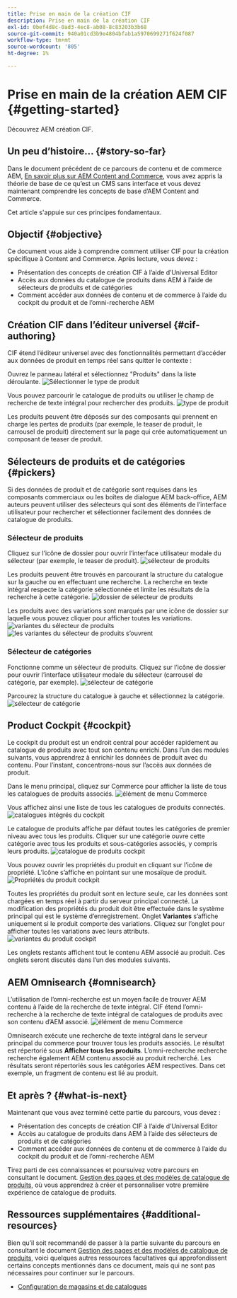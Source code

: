 ```yaml
---
title: Prise en main de la création CIF
description: Prise en main de la création CIF
exl-id: 0bef4d8c-0ad3-4ec8-ab08-8c83203b3b68
source-git-commit: 940a01cd3b9e4804bfab1a5970699271f624f087
workflow-type: tm+mt
source-wordcount: '805'
ht-degree: 1%

---
```


# Prise en main de la création AEM CIF {#getting-started}

Découvrez AEM création CIF.

## Un peu d’histoire...  {#story-so-far}

Dans le document précédent de ce parcours de contenu et de commerce AEM, [En savoir plus sur AEM Content and Commerce](/help/commerce-cloud/introduction.md), vous avez appris la théorie de base de ce qu’est un CMS sans interface et vous devez maintenant comprendre les concepts de base d’AEM Content and Commerce.

Cet article s&#39;appuie sur ces principes fondamentaux.

## Objectif {#objective}

Ce document vous aide à comprendre comment utiliser CIF pour la création spécifique à Content and Commerce. Après lecture, vous devez :

* Présentation des concepts de création CIF à l’aide d’Universal Editor
* Accès aux données du catalogue de produits dans AEM à l’aide de sélecteurs de produits et de catégories
* Comment accéder aux données de contenu et de commerce à l’aide du cockpit du produit et de l’omni-recherche AEM

## Création CIF dans l’éditeur universel {#cif-authoring}

CIF étend l’éditeur universel avec des fonctionnalités permettant d’accéder aux données de produit en temps réel sans quitter le contexte :

Ouvrez le panneau latéral et sélectionnez &quot;Produits&quot; dans la liste déroulante.
![Sélectionner le type de produit](assets/asset-finder-overview.png)

Vous pouvez parcourir le catalogue de produits ou utiliser le champ de recherche de texte intégral pour rechercher des produits.
![type de produit](assets/asset-finder-search.png)

Les produits peuvent être déposés sur des composants qui prennent en charge les pertes de produits (par exemple, le teaser de produit, le carrousel de produit) directement sur la page qui crée automatiquement un composant de teaser de produit.

## Sélecteurs de produits et de catégories {#pickers}

Si des données de produit et de catégorie sont requises dans les composants commerciaux ou les boîtes de dialogue AEM back-office, AEM auteurs peuvent utiliser des sélecteurs qui sont des éléments de l’interface utilisateur pour rechercher et sélectionner facilement des données de catalogue de produits.

### Sélecteur de produits

Cliquez sur l’icône de dossier pour ouvrir l’interface utilisateur modale du sélecteur (par exemple, le teaser de produit).
![sélecteur de produits](assets/product-picker-open.png)

Les produits peuvent être trouvés en parcourant la structure du catalogue sur la gauche ou en effectuant une recherche. La recherche en texte intégral respecte la catégorie sélectionnée et limite les résultats de la recherche à cette catégorie.
![dossier de sélecteur de produits](assets/product-picker-folders.png)

Les produits avec des variations sont marqués par une icône de dossier sur laquelle vous pouvez cliquer pour afficher toutes les variations.
![variantes du sélecteur de produits](assets/product-picker-variants.png)
![les variantes du sélecteur de produits s’ouvrent](assets/product-picker-variants-open.png)

### Sélecteur de catégories

Fonctionne comme un sélecteur de produits. Cliquez sur l’icône de dossier pour ouvrir l’interface utilisateur modale du sélecteur (carrousel de catégorie, par exemple).
![sélecteur de catégorie](assets/category-picker-open.png)

Parcourez la structure du catalogue à gauche et sélectionnez la catégorie.
![sélecteur de catégorie](assets/category-picker-folders.png)

## Product Cockpit {#cockpit}

Le cockpit du produit est un endroit central pour accéder rapidement au catalogue de produits avec tout son contenu enrichi. Dans l’un des modules suivants, vous apprendrez à enrichir les données de produit avec du contenu. Pour l’instant, concentrons-nous sur l’accès aux données de produit.

Dans le menu principal, cliquez sur Commerce pour afficher la liste de tous les catalogues de produits associés.
![élément de menu Commerce](assets/commerce-menu-item.png)

Vous affichez ainsi une liste de tous les catalogues de produits connectés.
![catalogues intégrés du cockpit](assets/cockpit-Integrated-catalogs.png)

Le catalogue de produits affiche par défaut toutes les catégories de premier niveau avec tous les produits. Cliquer sur une catégorie ouvre cette catégorie avec tous les produits et sous-catégories associés, y compris leurs produits.
![catalogue de produits cockpit](assets/cockpit-product-catalog.png)

Vous pouvez ouvrir les propriétés du produit en cliquant sur l’icône de propriété. L’icône s’affiche en pointant sur une mosaïque de produit.
![Propriétés du produit cockpit](assets/cockpit-properties.png)

Toutes les propriétés du produit sont en lecture seule, car les données sont chargées en temps réel à partir du serveur principal connecté. La modification des propriétés du produit doit être effectuée dans le système principal qui est le système d’enregistrement. Onglet **Variantes** s’affiche uniquement si le produit comporte des variations. Cliquez sur l’onglet pour afficher toutes les variations avec leurs attributs.
![variantes du produit cockpit](assets/cockpit-properties-variants.png)

Les onglets restants affichent tout le contenu AEM associé au produit. Ces onglets seront discutés dans l’un des modules suivants.

## AEM Omnisearch {#omnisearch}

L’utilisation de l’omni-recherche est un moyen facile de trouver AEM contenu à l’aide de la recherche de texte intégral. CIF étend l’omni-recherche à la recherche de texte intégral de catalogues de produits avec son contenu d’AEM associé.
![élément de menu Commerce](assets/omnisearch.png)

Omnisearch exécute une recherche de texte intégral dans le serveur principal du commerce pour trouver tous les produits associés. Le résultat est répertorié sous **Afficher tous les produits**. L’omni-recherche recherche recherche également AEM contenu associé au produit recherché. Les résultats seront répertoriés sous les catégories AEM respectives. Dans cet exemple, un fragment de contenu est lié au produit.

## Et après ? {#what-is-next}

Maintenant que vous avez terminé cette partie du parcours, vous devez :

* Présentation des concepts de création CIF à l’aide d’Universal Editor
* Accès au catalogue de produits dans AEM à l’aide des sélecteurs de produits et de catégories
* Comment accéder aux données de contenu et de commerce à l’aide du cockpit du produit et de l’omni-recherche AEM

Tirez parti de ces connaissances et poursuivez votre parcours en consultant le document. [Gestion des pages et des modèles de catalogue de produits](catalog-templates.md), où vous apprendrez à créer et personnaliser votre première expérience de catalogue de produits.

## Ressources supplémentaires {#additional-resources}

Bien qu’il soit recommandé de passer à la partie suivante du parcours en consultant le document [Gestion des pages et des modèles de catalogue de produits](catalog-templates.md), voici quelques autres ressources facultatives qui approfondissent certains concepts mentionnés dans ce document, mais qui ne sont pas nécessaires pour continuer sur le parcours.

* [Configuration de magasins et de catalogues](/help/commerce-cloud/getting-started.md#catalog)
